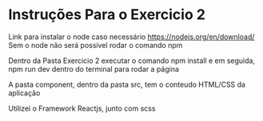 <h1>Instruções Para o Exercicio 2</h1>

<p>Link para instalar o node caso necessário <a href="https://nodejs.org/en/download/">https://nodejs.org/en/download/</a> Sem o node
não será possível rodar o comando npm</p>

<p>Dentro da Pasta Exercicio 2 executar o comando npm install e em seguida, npm run dev dentro do terminal para rodar a página
</p>

<p>A pasta component, dentro da pasta src, tem o conteudo HTML/CSS da aplicação</p>

<p>Utilizei o Framework Reactjs, junto com scss</p>